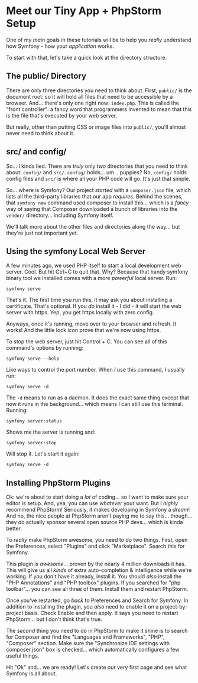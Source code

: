 # Meet our Tiny App + PhpStorm Setup

One of my *main* goals in these tutorials will be to help you *really* understand
how Symfony - how your *application* works.

To start with that, let's take a quick look at the directory structure.

## The public/ Directory

There are only three directories you need to think about. First, `public/` is
the document root: so it will hold all files that need to be accessible by a
browser. And... there's only one right now: `index.php`. This is called the
"front controller": a fancy word that programmers invented to mean that this
is the file that's executed by your web server.

But really, other than putting CSS or image files into `public/`, you'll almost
never need to think about it.

## src/ and config/

So... I kinda lied. There are *truly* only *two* directories that you need to
think about: `config/` and `src/`. `config/` holds... um... puppies? No, `config/`
holds config files and `src/` is where all your PHP code will go. It's just that
simple.

So... where is Symfony? Our project *started* with a `composer.json` file, which
lists all the third-party libraries that our app *requires*. Behind the scenes,
that `symfony new` command used composer to install this... which is a *fancy*
way of saying that Composer downloaded a bunch of libraries into the `vendor/`
directory... including Symfony itself.

We'll talk more about the other files and directories along the way... but they're
just not important yet.

## Using the symfony Local Web Server

A few minutes ago, we used PHP itself to start a local development web server.
Cool. But hit Ctrl+C to quit that. Why? Because that handy symfony binary tool we
installed comes with a more *powerful* local server. Run:

```terminal
symfony serve
```

That's it. The first time you run this, it may ask you about installing a
certificate. That's optional. If you *do* install it - I did - it will start
the web server with https. Yep, you get https locally with zero config.

Anyways, once it's running, move over to your browser and refresh. It works!
And the little lock icon prove that we're now using https.

To stop the web server, just hit Control + C. You can see all of this command's
options by running:

```terminal-silent
symfony serve --help
```

Like ways to control the port number. When *I* use this command, I usually run:

```terminal
symfony serve -d
```

The `-d` means to run as a daemon. It does the exact same thing except that now
it runs in the background... which means I can still use this terminal. Running:

```terminal
symfony server:status
```

Shows me the server is running and:

```terminal
symfony server:stop
```

Will stop it. Let's start it again:

```terminal-silent
symfony serve -d
```

## Installing PhpStorm Plugins

Ok: we're about to start doing a *lot* of coding... so I want to make sure your
editor is setup. And, yea, you can use *whatever* your want. But I *highly*
recommend PhpStorm! Seriously, it makes developing in Symfony a *dream*! And no,
the nice people at PhpStorm aren't paying me to say this... though... they *do*
actually sponsor several open source PHP devs... which is kinda better.

To *really* make PhpStorm awesome, you need to do two things. First, open the
Preferences, select "Plugins" and click "Marketplace". Search this for Symfony.

This plugin is *awesome*... proven by the nearly 4 million downloads it has.
This will give us all *kinds* of extra auto-completion & intelligence while
we're working. If you don't have it already, install it. You should *also*
install the  "PHP Annotations" and "PHP toolbox" plugins. If you searched for
"php toolbar"... you can see all three of them. Install them and restart PhpStorm.

Once you've restarted, go *back* to Preferences and Search for Symfony. In
addition to installing the plugin, you *also* need to enable it on a
project-by-project basis. Check Enable and then apply. It says you need to
restart PhpStorm... but I don't think that's true.

The *second* thing you need to do in PhpStorm to make it shine is to search
for Composer and find the "Languages and Frameworks", "PHP", "Composer" section.
Make sure the "Synchronize IDE settings with composer.json" box is checked...
which automatically configures a few useful things.

Hit "Ok" and... we are ready! Let's create our very first page and see what
Symfony is all about.
